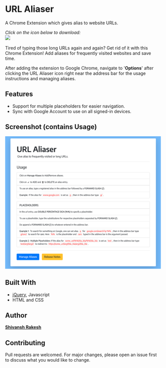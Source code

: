 # URL Aliaser

A Chrome Extension which gives alias to website URLs.

_Click on the icon below to download:_ \
[![](https://storage.googleapis.com/chrome-gcs-uploader.appspot.com/image/WlD8wC6g8khYWPJUsQceQkhXSlv1/mPGKYBIR2uCP0ApchDXE.png)](https://chrome.google.com/webstore/detail/url-aliaser/dpmjkbfpciagadmabadpflnhlkhcaaii)

Tired of typing those long URLs again and again? Get rid of it with this Chrome Extension! Add aliases for frequently visited websites and save time.

After adding the extension to Google Chrome, navigate to '**Options**' after clicking the URL Aliaser icon right near the address bar for the usage instructions and managing aliases.


## Features

* Support for multiple placeholders for easier navigation.
* Sync with Google Account to use on all signed-in devices.


## Screenshot (contains Usage)
![](./images/Screenshot-new.png)


## Built With

* [jQuery](https://api.jquery.com/), Javascript
* HTML and CSS


## Author

[**Shivansh Rakesh**](https://shivanshrakesh.github.io)


## Contributing
Pull requests are welcomed. For major changes, please open an issue first to discuss what you would like to change.
